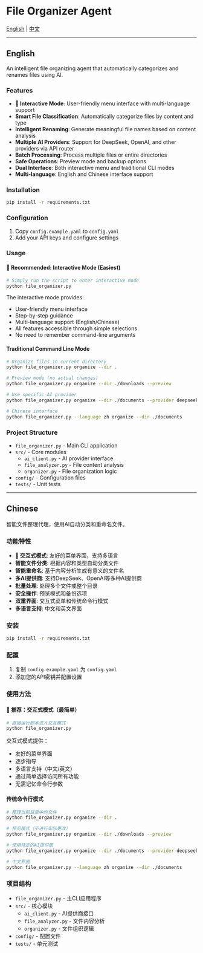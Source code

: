 # File Organizer Agent

[English](#english) | [中文](#chinese)

---

## English

An intelligent file organizing agent that automatically categorizes and renames files using AI.

### Features

- **🌟 Interactive Mode**: User-friendly menu interface with multi-language support
- **Smart File Classification**: Automatically categorize files by content and type
- **Intelligent Renaming**: Generate meaningful file names based on content analysis
- **Multiple AI Providers**: Support for DeepSeek, OpenAI, and other providers via API router
- **Batch Processing**: Process multiple files or entire directories
- **Safe Operations**: Preview mode and backup options
- **Dual Interface**: Both interactive menu and traditional CLI modes
- **Multi-language**: English and Chinese interface support

### Installation

```bash
pip install -r requirements.txt
```

### Configuration

1. Copy `config.example.yaml` to `config.yaml`
2. Add your API keys and configure settings

### Usage

#### 🌟 Recommended: Interactive Mode (Easiest)

```bash
# Simply run the script to enter interactive mode
python file_organizer.py
```

The interactive mode provides:
- User-friendly menu interface
- Step-by-step guidance
- Multi-language support (English/Chinese)
- All features accessible through simple selections
- No need to remember command-line arguments

#### Traditional Command Line Mode

```bash
# Organize files in current directory
python file_organizer.py organize --dir .

# Preview mode (no actual changes)
python file_organizer.py organize --dir ./downloads --preview

# Use specific AI provider
python file_organizer.py organize --dir ./documents --provider deepseek

# Chinese interface
python file_organizer.py --language zh organize --dir ./documents
```

### Project Structure

- `file_organizer.py` - Main CLI application
- `src/` - Core modules
  - `ai_client.py` - AI provider interface
  - `file_analyzer.py` - File content analysis
  - `organizer.py` - File organization logic
- `config/` - Configuration files
- `tests/` - Unit tests

---

## Chinese

智能文件整理代理，使用AI自动分类和重命名文件。

### 功能特性

- **🌟 交互式模式**: 友好的菜单界面，支持多语言
- **智能文件分类**: 根据内容和类型自动分类文件
- **智能重命名**: 基于内容分析生成有意义的文件名
- **多AI提供商**: 支持DeepSeek、OpenAI等多种AI提供商
- **批量处理**: 处理多个文件或整个目录
- **安全操作**: 预览模式和备份选项
- **双重界面**: 交互式菜单和传统命令行模式
- **多语言支持**: 中文和英文界面

### 安装

```bash
pip install -r requirements.txt
```

### 配置

1. 复制 `config.example.yaml` 为 `config.yaml`
2. 添加您的API密钥并配置设置

### 使用方法

#### 🌟 推荐：交互式模式（最简单）

```bash
# 直接运行脚本进入交互模式
python file_organizer.py
```

交互式模式提供：
- 友好的菜单界面
- 逐步指导
- 多语言支持（中文/英文）
- 通过简单选择访问所有功能
- 无需记忆命令行参数

#### 传统命令行模式

```bash
# 整理当前目录中的文件
python file_organizer.py organize --dir .

# 预览模式（不进行实际更改）
python file_organizer.py organize --dir ./downloads --preview

# 使用特定的AI提供商
python file_organizer.py organize --dir ./documents --provider deepseek

# 中文界面
python file_organizer.py --language zh organize --dir ./documents
```

### 项目结构

- `file_organizer.py` - 主CLI应用程序
- `src/` - 核心模块
  - `ai_client.py` - AI提供商接口
  - `file_analyzer.py` - 文件内容分析
  - `organizer.py` - 文件组织逻辑
- `config/` - 配置文件
- `tests/` - 单元测试